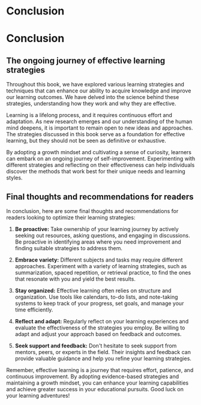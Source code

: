 # Conclusion

Conclusion
==========

The ongoing journey of effective learning strategies
----------------------------------------------------

Throughout this book, we have explored various learning strategies and techniques that can enhance our ability to acquire knowledge and improve our learning outcomes. We have delved into the science behind these strategies, understanding how they work and why they are effective.

Learning is a lifelong process, and it requires continuous effort and adaptation. As new research emerges and our understanding of the human mind deepens, it is important to remain open to new ideas and approaches. The strategies discussed in this book serve as a foundation for effective learning, but they should not be seen as definitive or exhaustive.

By adopting a growth mindset and cultivating a sense of curiosity, learners can embark on an ongoing journey of self-improvement. Experimenting with different strategies and reflecting on their effectiveness can help individuals discover the methods that work best for their unique needs and learning styles.

Final thoughts and recommendations for readers
----------------------------------------------

In conclusion, here are some final thoughts and recommendations for readers looking to optimize their learning strategies:

1. **Be proactive:** Take ownership of your learning journey by actively seeking out resources, asking questions, and engaging in discussions. Be proactive in identifying areas where you need improvement and finding suitable strategies to address them.

2. **Embrace variety:** Different subjects and tasks may require different approaches. Experiment with a variety of learning strategies, such as summarization, spaced repetition, or retrieval practice, to find the ones that resonate with you and yield the best results.

3. **Stay organized:** Effective learning often relies on structure and organization. Use tools like calendars, to-do lists, and note-taking systems to keep track of your progress, set goals, and manage your time efficiently.

4. **Reflect and adapt:** Regularly reflect on your learning experiences and evaluate the effectiveness of the strategies you employ. Be willing to adapt and adjust your approach based on feedback and outcomes.

5. **Seek support and feedback:** Don't hesitate to seek support from mentors, peers, or experts in the field. Their insights and feedback can provide valuable guidance and help you refine your learning strategies.

Remember, effective learning is a journey that requires effort, patience, and continuous improvement. By adopting evidence-based strategies and maintaining a growth mindset, you can enhance your learning capabilities and achieve greater success in your educational pursuits. Good luck on your learning adventures!